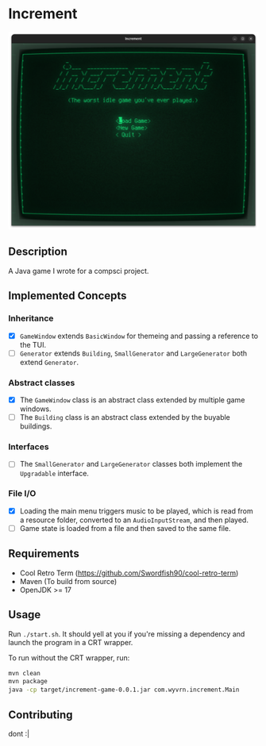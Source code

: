 # Increment
![A screenshot of the main menu](/doc/menu.png)

## Description
A Java game I wrote for a compsci project.

## Implemented Concepts

### Inheritance
- [x] `GameWindow` extends `BasicWindow` for themeing and passing a reference to the TUI.
- [ ] `Generator` extends `Building`, `SmallGenerator` and `LargeGenerator` both extend `Generator`.
### Abstract classes
- [x] The `GameWindow` class is an abstract class extended by multiple game windows.
- [ ] The `Building` class is an abstract class extended by the buyable buildings.
### Interfaces
- [ ] The `SmallGenerator` and `LargeGenerator` classes both implement the `Upgradable` interface.
### File I/O
- [x] Loading the main menu triggers music to be played, which is read from a resource folder, converted to an `AudioInputStream`, and then played.
- [ ] Game state is loaded from a file and then saved to the same file.

## Requirements
- Cool Retro Term (https://github.com/Swordfish90/cool-retro-term)
- Maven (To build from source)
- OpenJDK >= 17

## Usage
Run `./start.sh`. It should yell at you if you're missing a dependency and launch the program in a CRT wrapper.

To run without the CRT wrapper, run:
```sh
mvn clean
mvn package
java -cp target/increment-game-0.0.1.jar com.wyvrn.increment.Main
```

## Contributing
dont :|
